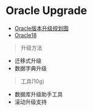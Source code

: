 # Oracle Upgrade

- [Oracle版本升级规划图](img/fa51750943f3040ae4a5432a0a71cce4.jpg)
- [Oracle18](img/wximg_20170903113747.jpg)

> 升级方法

- 迁移式升级
- 数据字典升级

> 工具(10g)

- 数据库升级助手工具
- 滚动升级支持
